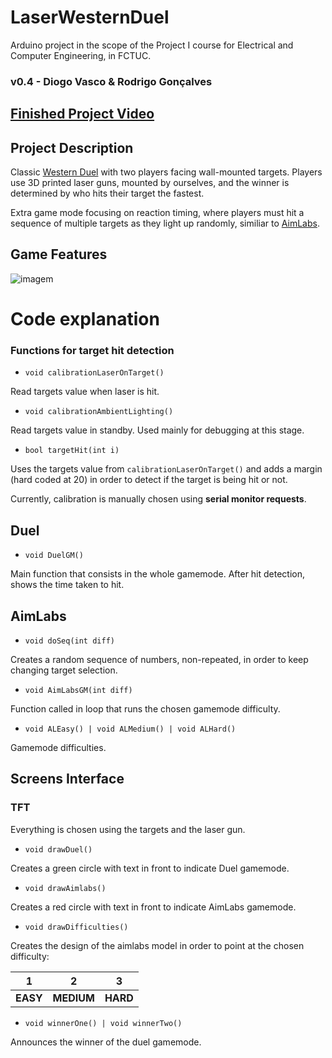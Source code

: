 # LaserWesternDuel
Arduino project in the scope of the Project I course for Electrical and Computer Engineering, in FCTUC.
### v0.4 - Diogo Vasco & Rodrigo Gonçalves

## [Finished Project Video](https://www.youtube.com/watch?v=sUZ37NU45Uo)

## Project Description
Classic [Western Duel](https://www.youtube.com/watch?v=dC6jnHFdqbQ) with two players facing wall-mounted targets. Players use 3D printed laser guns, mounted by ourselves, and the winner is determined by who hits their target the fastest.

Extra game mode focusing on reaction timing, where players must hit a sequence of multiple targets as they light up randomly, similiar to [AimLabs](https://www.youtube.com/watch?v=wVxbQ0OeCi4).
## Game Features
![imagem](https://github.com/user-attachments/assets/f0d64859-fbe5-4b25-90b7-26104bd5df9e)

# Code explanation

### Functions for target hit detection

- `void calibrationLaserOnTarget()`

Read targets value when laser is hit.   

- `void calibrationAmbientLighting()`

Read targets value in standby. Used mainly for debugging at this stage.

- `bool targetHit(int i)`

Uses the targets value from `calibrationLaserOnTarget()` and adds a margin (hard coded at 20) in order to detect if the target is being hit or not.

Currently, calibration is manually chosen using **serial monitor requests**.

## Duel

- `void DuelGM()`

Main function that consists in the whole gamemode. After hit detection, shows the time taken to hit.

## AimLabs

- `void doSeq(int diff)`

Creates a random sequence of numbers, non-repeated, in order to keep changing target selection.

- `void AimLabsGM(int diff)`

Function called in loop that runs the chosen gamemode difficulty.

- `void ALEasy() | void ALMedium() | void ALHard() `

Gamemode difficulties.

## Screens Interface

### TFT

Everything is chosen using the targets and the laser gun.

- `void drawDuel()`

Creates a green circle with text in front to indicate Duel gamemode.

- `void drawAimlabs()`

Creates a red circle with text in front to indicate AimLabs gamemode.

- `void drawDifficulties()`

Creates the design of the aimlabs model in order to point at the chosen difficulty:

| 1 | 2 | 3 |
|:-:|:-:|:-:|
| **EASY** | **MEDIUM** | **HARD** |

- `void winnerOne() | void winnerTwo()`

Announces the winner of the duel gamemode.




